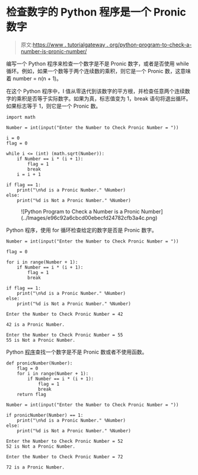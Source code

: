 # 检查数字的 Python 程序是一个 Pronic 数字

> 原文:[https://www . tutorialgateway . org/python-program-to-check-a-number-is-pronic-number/](https://www.tutorialgateway.org/python-program-to-check-a-number-is-a-pronic-number/)

编写一个 Python 程序来检查一个数字是不是 Pronic 数字，或者是否使用 while 循环。例如，如果一个数等于两个连续数的乘积，则它是一个 Pronic 数，这意味着 number = n(n + 1)。

在这个 Python 程序中，I 值从零迭代到该数字的平方根，并检查任意两个连续数字的乘积是否等于实际数字。如果为真，标志值变为 1，break 语句将退出循环。如果标志等于 1，则它是一个 Pronic 数。

```
import math

Number = int(input("Enter the Number to Check Pronic Number = "))

i = 0
flag = 0

while i <= (int) (math.sqrt(Number)):
    if Number == i * (i + 1):
        flag = 1
        break
    i = i + 1

if flag == 1:
    print("\n%d is a Pronic Number." %Number)
else:
    print("%d is Not a Pronic Number." %Number)
```

<figure class="wp-block-image size-large">![Python Program to Check a Number is a Pronic Number](../Images/e96c92a6cbcd00ebecfd24782cfb3a4c.png)</figure>

Python 程序，使用 for 循环检查给定的数字是否是 Pronic 数字。

```
Number = int(input("Enter the Number to Check Pronic Number = "))

flag = 0

for i in range(Number + 1):
    if Number == i * (i + 1):
        flag = 1
        break

if flag == 1:
    print("\n%d is a Pronic Number." %Number)
else:
    print("%d is Not a Pronic Number." %Number)
```

```
Enter the Number to Check Pronic Number = 42

42 is a Pronic Number.

Enter the Number to Check Pronic Number = 55
55 is Not a Pronic Number.
```

Python [程序](https://www.tutorialgateway.org/python-programming-examples/)查找一个数字是不是 Pronic 数或者不使用函数。

```
def pronicNumber(Number):
    flag = 0
    for i in range(Number + 1):
        if Number == i * (i + 1):
            flag = 1
            break
    return flag

Number = int(input("Enter the Number to Check Pronic Number = "))

if pronicNumber(Number) == 1:
    print("\n%d is a Pronic Number." %Number)
else:
    print("%d is Not a Pronic Number." %Number)

```

```
Enter the Number to Check Pronic Number = 52
52 is Not a Pronic Number.

Enter the Number to Check Pronic Number = 72

72 is a Pronic Number.
```